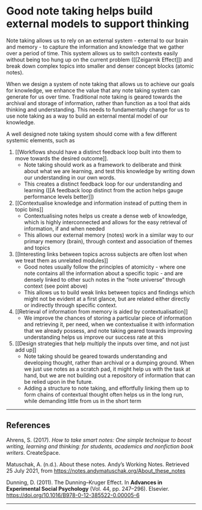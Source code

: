 # Good note taking helps build external models to support thinking
Note taking allows us to rely on an external system - external to our brain and memory - to capture the information and knowledge that we gather over a period of time. This system allows us to switch contexts easily without being too hung up on the current problem ([[Zeigarnik Effect]]) and break down complex topics into smaller and denser concept blocks (atomic notes).

When we design a system of note taking that allows us to achieve our goals for knowledge, we enhance the value that any note taking system can generate for us over time. Traditional note taking is geared towards the archival and storage of information, rather than function as a tool that aids thinking and understanding. This needs to fundamentally change for us to use note taking as a way to build an external mental model of our knowledge.

A well designed note taking system should come with a few different systemic elements, such as
1. [[Workflows should have a distinct feedback loop built into them to move towards the desired outcome]]. 
	* Note taking should work as a framework to deliberate and think about what we are learning, and test this knowledge by writing down our understanding in our own words.
	* This creates a distinct feedback loop for our understanding and learning ([[A feedback loop distinct from the action helps gauge performance levels better]])
2. [[Contextualise knowledge and information instead of putting them in topic bins]] 
	* Contextualising notes helps us create a dense web of knowledge, which is highly interconnected and allows for the easy retrieval of information, if and when needed
	* This allows our external memory (notes) work in a similar way to our primary memory (brain), through context and association of themes and topics
3. [[Interesting links between topics across subjects are often lost when we treat them as unrelated modules]]
	* Good notes usually follow the principles of atomicity - where one note contains all the information about a specific topic - and are densely linked to other such notes in the “note universe” through context (see point above)
	* This allows us to build weak links between topics and findings which might not be evident at a first glance, but are related either directly or indirectly through specific context.
4. [[Retrieval of information from memory is aided by contextualisation]]
	* We improve the chances of storing a particular piece of information and retrieving it, per need, when we contextualise it with information that we already possess, and note taking geared towards improving understanding helps us improve our success rate at this
5. [[Design strategies that help multiply the inputs over time, and not just add up]]
	* Note taking should be geared towards understanding and developing thought, rather than archival or a dumping ground. When we just use notes as a scratch pad, it might help us with the task at hand, but we are not building out a repository of information that can be relied upon in the future.
	* Adding a structure to note taking, and effortfully linking them up to form chains of contextual thought often helps us in the long run, while demanding little from us in the short term

---
## References 
Ahrens, S. (2017). *How to take smart notes: One simple technique to boost writing, learning and thinking: for students, academics and nonfiction book writers*. CreateSpace.

Matuschak, A. (n.d.). About these notes. Andyʼs Working Notes. Retrieved 25 July 2021, from https://notes.andymatuschak.org/About_these_notes

Dunning, D. (2011). The Dunning–Kruger Effect. In __Advances in Experimental Social Psychology__ (Vol. 44, pp. 247–296). Elsevier. https://doi.org/10.1016/B978-0-12-385522-0.00005-6

---
<!-- #e #e/education-learning #e/design-for-outcome #e/mental-models -->

<!-- {BearID:59CF2D30-CB37-4608-87E8-E77D313473C1-608-0000007C55B201CF} -->
